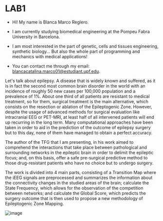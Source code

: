 # LAB1
- Hi! My name is Blanca Marco Reglero.

- I am currently studying biomedical engineering at the Pompeu Fabra University in Barcelona.

- I am most interested in the part of genetic, cells and tissues engineering, synthetic biology... But also the whole part of programming and mechanics with medical applications!

- You can contact me through my email: blancacatalina.marco01@estudiant.upf.edu.

Let's talk about epilepsy. A disease that is widely known and suffered, as it is in fact the second most common brain disorder in the world with an incidence of roughly 50 new cases per 100,000 population and a prevalence of 1%. 
About one third of all patients are resistant to medical treatment, so for them, surgical treatment is the main alternative, which consists on the resection or ablation of the Epileptogenic Zone. 
However, despite the usage of advanced methods for surgical evaluation like intracranial EEG or PET-MRI, at least half of all intervened patients will end up recurring in the long term. Many computational approaches have been taken in order to aid in the prediction of the outcome of epilepsy surgery but to this day, none of them have managed to obtain a perfect accuracy. 

The author of the TFG that I am presenting, in his work aimed to comprehend the interactions that take place between pathological and surrounding networks in the epileptic brain in order to delimit the epileptic focus; and, on this basis, offer a safe pre-surgical predictive method to those drug-resistant patients who have no choice but to undergo surgery.

The work is divided into 4 main parts, consisting of a Transition Map where the iEEG signals are preprocessed and summarizes the information about the connectivity changes in the studied areas of the brain; calculate the State Frequency, which allows for the observation of the competition between networks; and calculate the Global Score, which predicts the surgery outcome that is then used to propose a new methodology of Epileptogenic Zone Mapping. 

![image](https://github.com/blancamarco/LAB1/assets/134495073/52c26389-e3c4-47f9-a301-de81bcae83d7)








